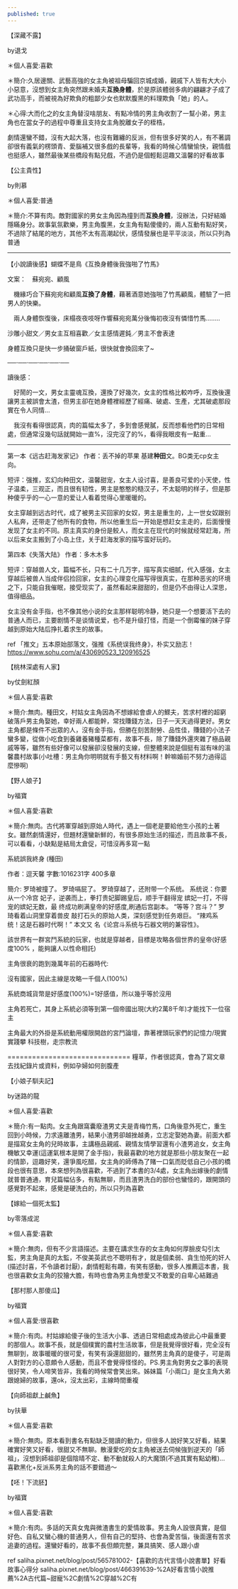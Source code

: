 ```yaml
---
published: true
---
```

【深藏不露】

by退戈

＊個人喜愛:喜歡

＊簡介:久居邊關、武藝高強的女主角被祖母騙回京城成婚，親戚下人皆有大大小小惡意，沒想到女主角突然跟未婚夫**互換身體**，於是原該體弱多病的翩翩才子成了武功高手，而被視為好欺負的粗鄙少女也默默腹黑的料理欺負「她」的人。

＊心得:大而化之的女主角替沒啥朋友、有點冷情的男主角收割了一幫小弟，男主角也在當女子的過程中尊重且支持女主角脫離女子的桎梏，

劇情還蠻不錯，沒有大起大落，也沒有難纏的反派，但有很多好笑的人，有不著調卻很有義氣的楞頭青、愛腦補又很多戲的長輩等，我看的時候心情蠻愉快，親情戲也挺感人，雖然最後某些橋段有點兒戲，不過仍是個輕鬆逗趣又溫馨的好看故事


【公主貴性】

by則慕

＊個人喜愛:普通

＊簡介:不算有肉。敵對國家的男女主角因為撞到而**互換身體**，沒辦法，只好結婚隱瞞身分。故事氣氛歡樂，男主角腹黑，女主角有點傻傻的，兩人互動有點好笑，不過除了結尾的地方，其他不太有高潮起伏，感情發展也是平平淡淡，所以只列為普通

---

【小說讀後感】蝴蝶不是鳥《互換身體後我強啪了竹馬》

文案：　蘇宛宛、顧風

　機緣巧合下蘇宛宛和顧風**互換了身體**，藉著酒意她強啪了竹馬顧風，體驗了一把男人的快樂。

　兩人身體恢復後，床榻夜夜吱呀作響蘇宛宛萬分後悔初夜沒有憐惜竹馬........

沙雕小甜文／男女主互相喜歡／女主感情遲鈍／男主不會表達

身體互換只是快一步捅破窗戶紙，很快就會換回來了~

──‧──‧──‧──‧──‧──

讀後感：

　好鬧的一文，男女主靈魂互換，還換了好幾次，女主的性格比較咋呼，互換後還讓男主被誤會太渣，但男主卻在她身體裡經歷了經痛、破處、生產，尤其破處那段實在令人同情…

　我沒有看得很認真，肉的篇幅太多了，多到會感覺膩，反而想看他們的日常相處，但通常沒幾句話就開始一直%，沒完沒了的%，看得我眼皮有一點重…

---

第一本《远古赶海发家记》
作者：丢不掉的苹果
基建**种田**文。BG类无cp女主向。

短评：强推，玄幻向种田文，温馨甜宠，女主人设讨喜，是善良可爱的小天使，性子温柔，三观正，而且很有韧性，男主是憨憨的糙汉子，不太聪明的样子，但是那种傻乎乎的一心一意的爱让人看着觉得心里暖暖的。

女主穿越到远古时代，成了被男主买回家的女奴，男主是重生的，上一世女奴跟别人私奔，还带走了他所有的食物，所以他重生后一开始是想赶女主走的，后面慢慢发现了女主的不同。原主真实的身份是鲛人，而女主在现代的时候就经常赶海，所以后来女主搬到了小岛上住，关于赶海发家的描写蛮好玩的。


第四本《失落大陆》
作者：多木木多

短评：穿越兽人文，篇幅不长，只有二十几万字，描写真实细腻，代入感强，女主穿越后被兽人当成伴侣捡回家，女主的心理变化描写得很真实，在那种恶劣的环境之下，只能自我催眠，接受现实了，虽然看起来甜甜的，但是仍不由得让人深思，值得细品。

女主没有金手指，也不像其他小说的女主那样聪明冷静，她只是一个想要活下去的普通人而已，主要剧情不是谈情说爱，也不是升级打怪，而是一个倒霉催的妹子穿越到原始大陆后挣扎着求生的故事。

ref
「推文」五本原始部落文，强推《系统误我终身》，朴实又励志！ 
https://www.sohu.com/a/430690523_120916525


【桃林深處有人家】

by仗劍紅顏

＊個人喜愛:喜歡

＊簡介:無肉。種田文，村姑女主角因為不想嫁給會虐人的鰥夫，苦求村裡的超窮破落戶男主角娶她，幸好兩人都能幹，常找賺錢方法，日子一天天過得更好。男女主角都是條件不出眾的人，沒有金手指，但勝在刻苦耐勞、品性佳，賺錢的小法子蠻多變，從做小吃食到養雞養豬種菜都有，故事不長，除了賺錢外還夾雜了極品親戚等等，雖然有些好像可以發展卻沒發展的支線，但整體來說是個挺有滋有味的溫馨農村故事(小吐槽：男主角你明明就有手藝又有材料啊！幹嘛婚前不努力過得這麼慘啊)


【野人娘子】

by福寶

＊個人喜愛:喜歡

＊簡介:無肉。古代將軍穿越到原始人時代，遇上一個老是要給他生小孩的土著女。雖然劇情還好，但題材還蠻新鮮的，有很多原始生活的描述，而且故事不長，可以看看，小缺點是結局太倉促，可惜沒再多寫一點


系統誤我終身 (種田)

作者：逗天馨
字數:1016231字 400多章

簡介:
罗琦被撞了。 罗琦嗝屁了。 罗琦穿越了，还附带一个系统。 系统说：你要从一个冷宫
妃子，逆袭而上，拳打贵妃脚踢皇后，顺手干翻得宠 嫔妃一打，不得宠的嫔妃无数，最
终成功刷满皇帝的好感度,刷通后宫副本。 “等等？宫斗？” 罗琦看着山洞里穿着兽皮
敲打石头的原始人类，深刻感觉到任务艰巨。 “辣鸡系统！这是石器时代啊！” 本文又
名《论宫斗系统与石器文明的兼容性》。

該世界有一群宮鬥系統的玩家，也就是穿越者，目標是攻略各個世界的皇帝(好感度100%
，能夠讓人以性命相託)

主角很衰的跑到幾萬年前的石器時代:

沒有國家，因此主線是攻略一千個人(100%)

系統商城貨幣是好感度(100%)=1好感值，所以幾乎等於沒用

主角若死亡，其身上系統必須等到第一個帝國出現(大約2萬8千年)才能找下一位宿主

主角最大的外掛是系統動用權限開啟的宮鬥論壇，靠著裡頭玩家們的記憶力/現實實踐攀
科技樹，走宗教流

==============================
糧草，作者很認真，會為了寫文章去找紀錄片或資料，例如孕婦如何剖腹產


【小娘子馴夫記】

by迷路的龍

＊個人喜愛:喜歡

＊簡介:有一點肉。女主角跟窩囊廢渣男丈夫是青梅竹馬，口角後意外死亡，重生回到小時候，力求遠離渣男，結果小渣男卻越挫越勇，立志定娶她為妻。前面大都是描寫女主角的兒時故事，主講極品親戚、親情友情學習還有小渣男追女，女主角機敏又幸運(這運氣根本是開了金手指)，我最喜歡的地方就是那些小朋友聚在一起的情節，逗趣好笑，還爭風吃醋，女主角的師傅為了賭一口氣而貶低自己小孩的橋段也很有意思，本來想列為很喜歡，不過到了本書的3/4處，女主角出嫁後的劇情就普普通通，育兒篇幅佔多，有點無聊，而且渣男洗白的部份也蠻怪的，跟開頭的感覺對不起來，感覺是硬洗白的，所以只列為喜歡


【嫁給一個死太監】

by零落成泥

＊個人喜愛:喜歡

＊簡介:無肉，但有不少言語描述。主要在講求生存的女主角如何厚臉皮勾引太監，男主角是真的太監，不俊美英武也不聰明有才，就是個柔弱、貪生怕死的奸人(描述討喜，不令讀者討厭)，劇情輕鬆有趣，有笑有感動，很多人推薦這本書，我也很喜歡女主角的狡獪大膽，有時也會為男主角想愛又不敢愛的自卑心結難過


【那村那人那傻瓜】

by福寶

＊個人喜愛:很喜歡

＊簡介:有肉。村姑嫁給傻子後的生活大小事、透過日常相處成為彼此心中最重要的那個人。故事不長，就是個樸實的農村生活故事，但是我覺得很好看，完全沒有無聊到，故事暖暖的很可愛，有笑有淚還甜甜的，雖然男主角真的是傻子，可是兩人對對方的心意頗令人感動，而且不會覺得怪怪的。PS.男主角對男女之事的表現很好笑，令人啼笑皆非，我看的時候常會笑出來。姊妹篇「小兩口」是女主角大弟跟媳婦的故事，還ok，沒太出彩，主線時間重複


【向師祖獻上鹹魚】

by扶華

＊個人喜愛:喜歡

＊簡介:無肉。原本看到書名有點缺乏閱讀的動力，但很多人說好笑又好看，結果確實好笑又好看，很甜又不無聊。散漫愛吃的女主角被送去伺候強到逆天的「師祖」，沒想到師祖卻是個陰晴不定、動不動就殺人的大魔頭(不過其實有點幼稚)...喜歡黑化+反派系男主角的話不要錯過～


【呸！下流胚】

by福寶

＊個人喜愛:喜歡

＊簡介:有肉。多話的天真女鬼與微渣書生的愛情故事。男主角人設很真實，是個好色、自私又蠻心機的普通男人，但有自己的堅持、也會為愛苦惱，後面還有苦求追妻的過程。還蠻好看的，故事不長但頗完整，兼具搞笑、感人跟小虐

ref
saliha.pixnet.net/blog/post/565781002-【喜歡的古代言情小說書單】好看故事心得分
saliha.pixnet.net/blog/post/466391639-%2A好看言情小說推薦%2A古代篇~甜寵%2C劇情%2C穿越%2C有
